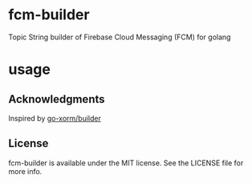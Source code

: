# fcm-builder
Topic String builder of Firebase Cloud Messaging (FCM) for golang

# usage

## Acknowledgments
Inspired by [go-xorm/builder](https://github.com/go-xorm/builder)

## License
fcm-builder is available under the MIT license. See the LICENSE file for more info.